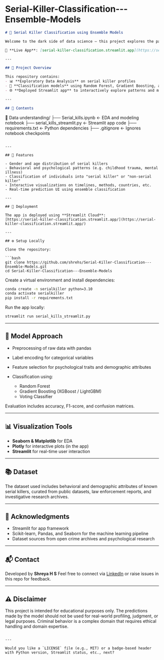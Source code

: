 # Serial-Killer-Classification---Ensemble-Models

```markdown
# 🔪 Serial Killer Classification using Ensemble Models

Welcome to the dark side of data science — this project explores the patterns, behaviors, and profiles of serial killers using machine learning and interactive visualizations. From historical EDA to predictive modeling, the project takes a data-driven approach to better understand criminal psychology and classification using ensemble learning techniques.

🔗 **Live App**: [serial-killer-classification.streamlit.app](https://serial-killer-classification.streamlit.app/)

---

## 📌 Project Overview

This repository contains:
- 📊 **Exploratory Data Analysis** on serial killer profiles
- 🧠 **Classification models** using Random Forest, Gradient Boosting, and other ensemble methods
- 🌐 **Deployed Streamlit app** to interactively explore patterns and make predictions

---

## 📂 Contents

```

📁 Data understanding/
├── Serial\_kills.ipynb              <- EDA and modeling notebook
├── serial\_kills\_streamlit.py       <- Streamlit app code
├── requirements.txt                <- Python dependencies
├── .gitignore                      <- Ignores notebook checkpoints

````

---

## 🧪 Features

- Gender and age distribution of serial killers
- Behavioral and psychological patterns (e.g. childhood trauma, mental illness)
- Classification of individuals into "serial killer" or "non-serial killer"
- Interactive visualizations on timelines, methods, countries, etc.
- Real-time prediction UI using ensemble classification

---

## 🚀 Deployment

The app is deployed using **Streamlit Cloud**:  
[https://serial-killer-classification.streamlit.app/](https://serial-killer-classification.streamlit.app/)

---

## ⚙️ Setup Locally

Clone the repository:

```bash
git clone https://github.com/shrehs/Serial-Killer-Classification---Ensemble-Models.git
cd Serial-Killer-Classification---Ensemble-Models
````

Create a virtual environment and install dependencies:

```bash
conda create -n serialkiller python=3.10
conda activate serialkiller
pip install -r requirements.txt
```

Run the app locally:

```bash
streamlit run serial_kills_streamlit.py
```

---

## 🧠 Model Approach

* Preprocessing of raw data with pandas
* Label encoding for categorical variables
* Feature selection for psychological traits and demographic attributes
* Classification using:

  * Random Forest
  * Gradient Boosting (XGBoost / LightGBM)
  * Voting Classifier

Evaluation includes accuracy, F1-score, and confusion matrices.

---

## 📊 Visualization Tools

* **Seaborn & Matplotlib** for EDA
* **Plotly** for interactive plots (in the app)
* **Streamlit** for real-time user interaction

---

## 📚 Dataset

The dataset used includes behavioral and demographic attributes of known serial killers, curated from public datasets, law enforcement reports, and investigative research archives.

---

## 🙏 Acknowledgments

* Streamlit for app framework
* Scikit-learn, Pandas, and Seaborn for the machine learning pipeline
* Dataset sources from open crime archives and psychological research

---

## 📬 Contact

Developed by **Shreya H S**
Feel free to connect via [LinkedIn](https://www.linkedin.com/in/shreya-h-s) or raise issues in this repo for feedback.

---

## ⚠️ Disclaimer

This project is intended for educational purposes only. The predictions made by the model should not be used for real-world profiling, judgment, or legal purposes. Criminal behavior is a complex domain that requires ethical handling and domain expertise.

```

---

Would you like a `LICENSE` file (e.g., MIT) or a badge-based header with Python version, Streamlit status, etc., next?
```
